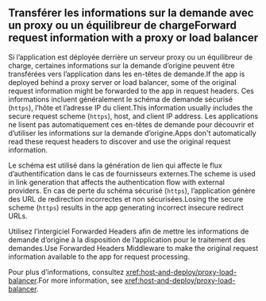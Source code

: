 ## <a name="forward-request-information-with-a-proxy-or-load-balancer"></a><span data-ttu-id="1d828-101">Transférer les informations sur la demande avec un proxy ou un équilibreur de charge</span><span class="sxs-lookup"><span data-stu-id="1d828-101">Forward request information with a proxy or load balancer</span></span>

<span data-ttu-id="1d828-102">Si l’application est déployée derrière un serveur proxy ou un équilibreur de charge, certaines informations sur la demande d’origine peuvent être transférées vers l’application dans les en-têtes de demande.</span><span class="sxs-lookup"><span data-stu-id="1d828-102">If the app is deployed behind a proxy server or load balancer, some of the original request information might be forwarded to the app in request headers.</span></span> <span data-ttu-id="1d828-103">Ces informations incluent généralement le schéma de demande sécurisé (`https`), l’hôte et l’adresse IP du client.</span><span class="sxs-lookup"><span data-stu-id="1d828-103">This information usually includes the secure request scheme (`https`), host, and client IP address.</span></span> <span data-ttu-id="1d828-104">Les applications ne lisent pas automatiquement ces en-têtes de demande pour découvrir et d’utiliser les informations sur la demande d’origine.</span><span class="sxs-lookup"><span data-stu-id="1d828-104">Apps don't automatically read these request headers to discover and use the original request information.</span></span>

<span data-ttu-id="1d828-105">Le schéma est utilisé dans la génération de lien qui affecte le flux d’authentification dans le cas de fournisseurs externes.</span><span class="sxs-lookup"><span data-stu-id="1d828-105">The scheme is used in link generation that affects the authentication flow with external providers.</span></span> <span data-ttu-id="1d828-106">En cas de perte du schéma sécurisé (`https`), l’application génère des URL de redirection incorrectes et non sécurisées.</span><span class="sxs-lookup"><span data-stu-id="1d828-106">Losing the secure scheme (`https`) results in the app generating incorrect insecure redirect URLs.</span></span>

<span data-ttu-id="1d828-107">Utilisez l’intergiciel Forwarded Headers afin de mettre les informations de demande d’origine à la disposition de l’application pour le traitement des demandes.</span><span class="sxs-lookup"><span data-stu-id="1d828-107">Use Forwarded Headers Middleware to make the original request information available to the app for request processing.</span></span>

<span data-ttu-id="1d828-108">Pour plus d’informations, consultez <xref:host-and-deploy/proxy-load-balancer>.</span><span class="sxs-lookup"><span data-stu-id="1d828-108">For more information, see <xref:host-and-deploy/proxy-load-balancer>.</span></span>
